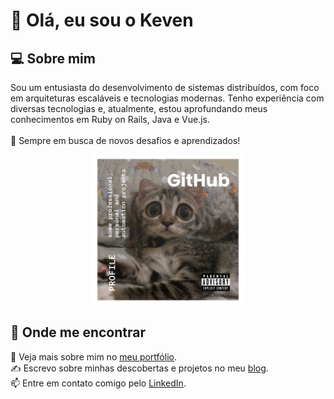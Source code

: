 # 👋 Olá, eu sou o Keven

## 💻 Sobre mim

Sou um entusiasta do desenvolvimento de sistemas distribuídos, com foco em arquiteturas escaláveis e tecnologias modernas. Tenho experiência com diversas tecnologias e, atualmente, estou aprofundando meus conhecimentos em Ruby on Rails, Java e Vue.js.\
\
📌 Sempre em busca de novos desafios e aprendizados!

<div align="center">
  <img  src="github.png" style="height: 240px; width: auto;">
</div>

## 🚀 Onde me encontrar

🔗 Veja mais sobre mim no [meu portfólio](https://kevendasilva.github.io/portfolio/).\
✍️ Escrevo sobre minhas descobertas e projetos no meu [blog](https://kevendasilva.github.io/blog/).\
📫 Entre em contato comigo pelo [LinkedIn](http://www.linkedin.com/in/keven-da-silva-gonçalves).
